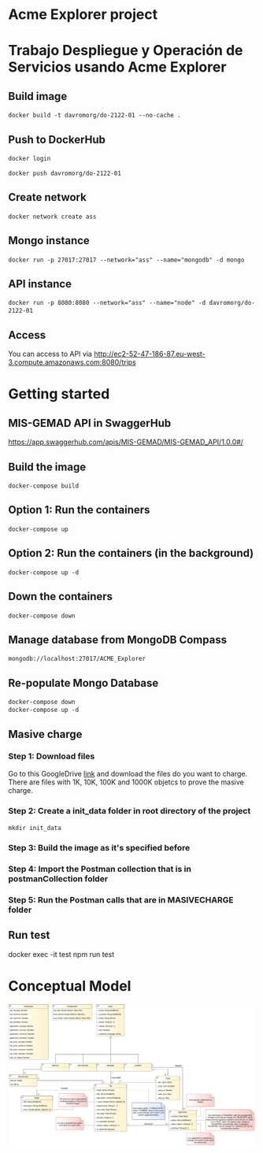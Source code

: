 # Acme Explorer project

# Trabajo Despliegue y Operación de Servicios usando Acme Explorer

## Build image

```
docker build -t davromorg/do-2122-01 --no-cache .
```

## Push to DockerHub

```
docker login
```

```
docker push davromorg/do-2122-01
```

## Create network
```
docker network create ass
```

## Mongo instance
```
docker run -p 27017:27017 --network="ass" --name="mongodb" -d mongo
```

## API instance
```
docker run -p 8080:8080 --network="ass" --name="node" -d davromorg/do-2122-01
```

## Access

You can access to API via http://ec2-52-47-186-87.eu-west-3.compute.amazonaws.com:8080/trips

# Getting started

## MIS-GEMAD API in SwaggerHub
https://app.swaggerhub.com/apis/MIS-GEMAD/MIS-GEMAD_API/1.0.0#/

## Build the image
```
docker-compose build 
```

## Option 1: Run the containers
```
docker-compose up
```

## Option 2: Run the containers (in the background)
```
docker-compose up -d
```

## Down the containers
```
docker-compose down
```

## Manage database from MongoDB Compass
```
mongodb://localhost:27017/ACME_Explorer
```

## Re-populate Mongo Database
```
docker-compose down
docker-compose up -d
```

## Masive charge

### Step 1: Download files

Go to this GoogleDrive [link](https://drive.google.com/drive/folders/1o6bA-HNdBZBbilZ-AkcnC01BHaisW_80?usp=sharing) and download the files do you want to charge. There are files with 1K, 10K, 100K and 1000K objetcs to prove the masive charge.

### Step 2: Create a init_data folder in root directory of the project
```
mkdir init_data
```

### Step 3: Build the image as it's specified before

### Step 4: Import the Postman collection that is in postmanCollection folder

### Step 5: Run the Postman calls that are in MASIVECHARGE folder


## Run test
docker exec -it test npm run test

# Conceptual Model

![plot](./assets/acme-explorer.png)
